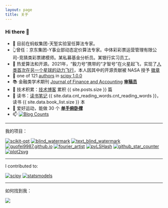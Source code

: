 ```yaml
---
layout: page
title: 关于
---
```






### Hi there 👋


- 👯 目前在蚂蚁集团-天堑实验室任算法专家。
- 👆曾任：京东集团-Y事业部动态定价算法专家。中体彩彩票运营管理有限公司-竞猜类彩票建模师。某私募基金分析员。某银行实习员工。
- 🧮 热爱算法和开源。2021年，“毅力号”携带的“才智号”在火星起飞，实现了[人类首次在另一个星球的动力飞行](https://github.com/readme/featured/nasa-ingenuity-helicopter)，本人因其中的开源贡献被 NASA 授予 [徽章](https://github.com/guofei9987?achievement=mars-2020-contributor&tab=achievements)
- 🤔 one of 121 [authors](https://github.com/scipy/scipy/issues/7798) in [scipy 1.0.0](https://github.com/scipy/scipy/releases/tag/v1.0.0)
- 📚 金融类学术期刊 [Journal of Finance and Accounting](http://www.sciencepublishinggroup.com/journal/index?journalid=171) **[审稿员](https://www.guofei.site/pages/certification.html#Reviewer)**
- 🔭 技术积累：[技术博客](https://www.guofei.site/) 累积 {{ site.posts.size }} 篇
- 📖 读书：[读书笔记](https://www.guofei.site/reading/#/) {{ site.data.cnt_reading_words.cnt_reading_words }}，读书 {{ site.data.book_list.size }} 本
- 🏃 爱好运动，能做 30 个 <b><a href="https://www.bilibili.com/video/BV1L64y1t7Ef/" target="_blank">单手俯卧撑</a></b>
- 📫 <a href="https://www.zhihu.com/people/guo-fei-16-12/answers/by_votes" target="_blank"><img alt="Blog Counts" src="https://www.guofei.site/guofei9987/zhihu.svg"></a>

<object data="https://www.guofei.site/pages/trophy.svg"></object>

-------------------

我的项目：

[![scikit-opt](https://www.guofei.site/public/icon/scikit-opt.svg)](https://github.com/guofei9987/scikit-opt)
[![blind_watermark](https://www.guofei.site/public/icon/blind_watermark.svg)](https://github.com/guofei9987/blind_watermark)
[![text_blind_watermark](https://www.guofei.site/public/icon/text_blind_watermark.svg)](https://github.com/guofei9987/text_blind_watermark)
[![guofei9987.github.io](https://www.guofei.site/public/icon/guofei9987.github.io.svg)](https://github.com/guofei9987/guofei9987.github.io)
[![fourier_artist](https://www.guofei.site/public/icon/fourier_artist.svg)](https://github.com/guofei9987/fourier_artist)
[![pyLSHash](https://www.guofei.site/public/icon/pyLSHash.svg)](https://github.com/guofei9987/pyLSHash)
[![github_star_counter](https://www.guofei.site/public/icon/github_star_counter.svg)](https://github.com/guofei9987/github_star_counter)
[![plot2svg](https://www.guofei.site/public/icon/plot2svg.svg)](https://github.com/guofei9987/plot2svg)



-------------------

I contributed to:

[![scipy](https://github-readme-stats.vercel.app/api/pin/?username=scipy&repo=scipy&theme=radical)](https://github.com/scipy/scipy)
[![statsmodels](https://github-readme-stats.vercel.app/api/pin/?username=statsmodels&repo=statsmodels&theme=radical)](https://github.com/guofei9987/statsmodels)

---------------------



如何找到我：  

[<i class="fa fa-github fa-lg" style="color:#16a095;font-size:70px;"></i>](https://github.com/guofei9987/)

![](http://www.guofei.site/public/donate/qr_wechat.jpg)
